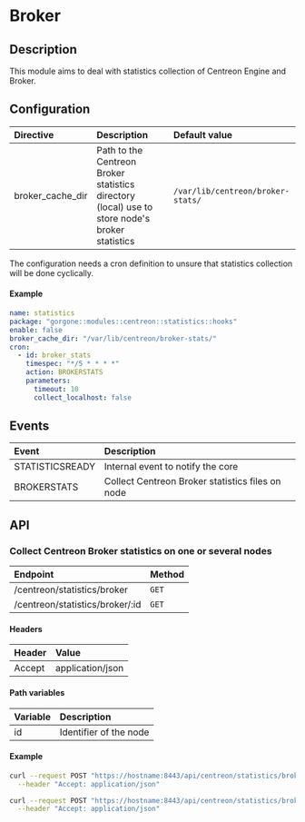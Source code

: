 # Broker

## Description

This module aims to deal with statistics collection of Centreon Engine and Broker.

## Configuration

| Directive | Description | Default value |
| :- | :- | :- |
| broker_cache_dir | Path to the Centreon Broker statistics directory (local) use to store node's broker statistics | `/var/lib/centreon/broker-stats/` |

The configuration needs a cron definition to unsure that statistics collection will be done cyclically.

#### Example

```yaml
name: statistics
package: "gorgone::modules::centreon::statistics::hooks"
enable: false
broker_cache_dir: "/var/lib/centreon/broker-stats/"
cron:
  - id: broker_stats
    timespec: "*/5 * * * *"
    action: BROKERSTATS
    parameters:
      timeout: 10
      collect_localhost: false
```

## Events

| Event | Description |
| :- | :- |
| STATISTICSREADY | Internal event to notify the core |
| BROKERSTATS | Collect Centreon Broker statistics files on node |

## API

### Collect Centreon Broker statistics on one or several nodes

| Endpoint | Method |
| :- | :- |
| /centreon/statistics/broker | `GET` |
| /centreon/statistics/broker/:id | `GET` |

#### Headers

| Header | Value |
| :- | :- |
| Accept | application/json |

#### Path variables

| Variable | Description |
| :- | :- |
| id | Identifier of the node |

#### Example

```bash
curl --request POST "https://hostname:8443/api/centreon/statistics/broker" \
  --header "Accept: application/json"
```

```bash
curl --request POST "https://hostname:8443/api/centreon/statistics/broker/2" \
  --header "Accept: application/json"
```

